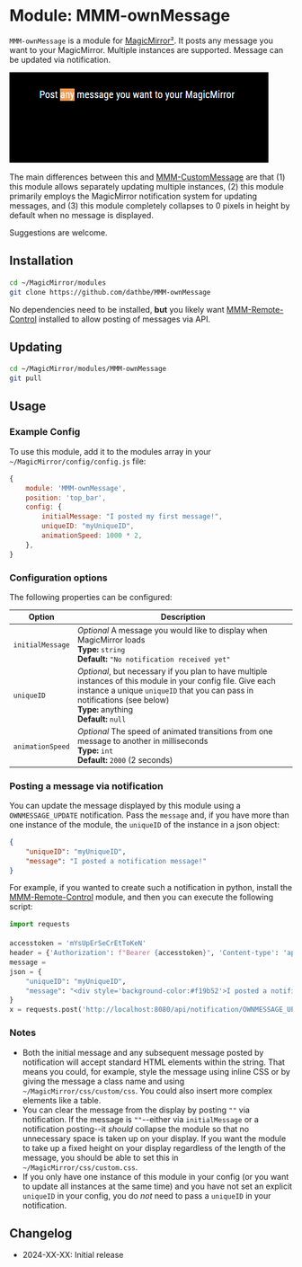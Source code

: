 # Module: MMM-ownMessage

`MMM-ownMessage` is a module for [MagicMirror²](https://github.com/MagicMirrorOrg/MagicMirror). It posts any message you want to your MagicMirror.  Multiple instances are supported. Message can be updated via notification.

![Example Screenshot](screenshot.png)

The main differences between this and [MMM-CustomMessage](https://github.com/jpcaldwell30/MMM-CustomMessage) are that (1) this module allows separately updating multiple instances, (2) this module primarily employs the MagicMirror notification system for updating messages, and (3) this module completely collapses to 0 pixels in height by default when no message is displayed.

Suggestions are welcome.

## Installation

```bash
cd ~/MagicMirror/modules
git clone https://github.com/dathbe/MMM-ownMessage
```

No dependencies need to be installed, **but** you likely want [MMM-Remote-Control](https://github.com/Jopyth/MMM-Remote-Control) installed to allow posting of messages via API.

## Updating

```sh
cd ~/MagicMirror/modules/MMM-ownMessage
git pull
```

## Usage

### Example Config

To use this module, add it to the modules array in your `~/MagicMirror/config/config.js` file:

````js
{
	module: 'MMM-ownMessage',
	position: 'top_bar',
	config: {
		initialMessage: "I posted my first message!",
		uniqueID: "myUniqueID",
		animationSpeed: 1000 * 2,
	},
}
````

### Configuration options

The following properties can be configured:

| Option                | Description
|-----------------------|------------
|`initialMessage`	|*Optional* A message you would like to display when MagicMirror loads<br>**Type:** `string`<br>**Default:** `"No notification received yet"`
|`uniqueID`		|*Optional*, but necessary if you plan to have multiple instances of this module in your config file.  Give each instance a unique `uniqueID` that you can pass in notifications (see below)<br>**Type:** anything<br>**Default:** `null`
|`animationSpeed`	|*Optional* The speed of animated transitions from one message to another in milliseconds<br>**Type:** `int`<br>**Default:** `2000` (2 seconds)

### Posting a message via notification

You can update the message displayed by this module using a `OWNMESSAGE_UPDATE` notification.  Pass the `message` and, if you have more than one instance of the module, the `uniqueID` of the instance in a json object:

```json
{
	"uniqueID": "myUniqueID",
	"message": "I posted a notification message!"
}
```

For example, if you wanted to create such a notification in python, install the [MMM-Remote-Control](https://github.com/Jopyth/MMM-Remote-Control) module, and then you can execute the following script:

```py
import requests 

accesstoken = 'mYsUpErSeCrEtToKeN'
header = {'Authorization': f"Bearer {accesstoken}", 'Content-type': 'application/json'}
message = 
json = {
	"uniqueID": "myUniqueID",
	"message": "<div style='background-color:#f19b52'>I posted a notification message!</div>"
}
x = requests.post('http://localhost:8080/api/notification/OWNMESSAGE_UPDATE', json=json, headers=header)
```

### Notes

* Both the initial message and any subsequent message posted by notification will accept standard HTML elements within the string.  That means you could, for example, style the message using inline CSS or by giving the message a class name and using `~/MagicMirror/css/custom/css`.  You could also insert more complex elements like a table.
* You can clear the message from the display by posting `""` via notification.  If the message is `""`--either via `initialMessage` or a notification posting--it *should* collapse the module so that no unnecessary space is taken up on your display.  If you want the module to take up a fixed height on your display regardless of the length of the message, you should be able to set this in `~/MagicMirror/css/custom.css`.
* If you only have one instance of this module in your config (or you want to update all instances at the same time) and you have not set an explicit `uniqueID` in your config, you do *not* need to pass a `uniqueID` in your notification.  

## Changelog

- 2024-XX-XX: Initial release

